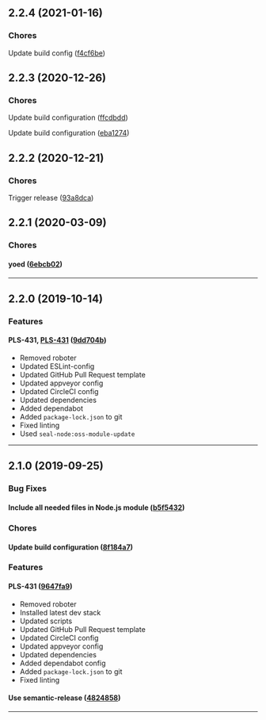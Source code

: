 ## 2.2.4 (2021-01-16)

### Chores


Update build config ([f4cf6be](https://github.com/sealsystems/node-droddel/commit/f4cf6be))

## 2.2.3 (2020-12-26)

### Chores


Update build configuration ([ffcdbdd](https://github.com/sealsystems/node-droddel/commit/ffcdbdd))

Update build configuration ([eba1274](https://github.com/sealsystems/node-droddel/commit/eba1274))

## 2.2.2 (2020-12-21)

### Chores


Trigger release ([93a8dca](https://github.com/sealsystems/node-droddel/commit/93a8dca))

## 2.2.1 (2020-03-09)

### Chores


#### yoed ([6ebcb02](https://github.com/sealsystems/node-droddel/commit/6ebcb02))



---

## 2.2.0 (2019-10-14)

### Features


#### PLS-431, [PLS-431](https://jira.sealsystems.de/jira/browse/PLS-431) ([9dd704b](https://github.com/sealsystems/node-droddel/commit/9dd704b))

- Removed roboter
 - Updated ESLint-config
 - Updated GitHub Pull Request template
 - Updated appveyor config
 - Updated CircleCI config
 - Updated dependencies
 - Added dependabot
 - Added `package-lock.json` to git
 - Fixed linting
 - Used `seal-node:oss-module-update`


---

## 2.1.0 (2019-09-25)

### Bug Fixes


#### Include all needed files in Node.js module ([b5f5432](https://github.com/sealsystems/node-droddel/commit/b5f5432))

### Chores


#### Update build configuration ([8f184a7](https://github.com/sealsystems/node-droddel/commit/8f184a7))

### Features


#### PLS-431 ([9647fa9](https://github.com/sealsystems/node-droddel/commit/9647fa9))

- Removed roboter
 - Installed latest dev stack
 - Updated scripts
 - Updated GitHub Pull Request template
 - Updated CircleCI config
 - Updated appveyor config
 - Updated dependencies
 - Added dependabot config
 - Added `package-lock.json` to git
 - Fixed linting
#### Use semantic-release ([4824858](https://github.com/sealsystems/node-droddel/commit/4824858))



---
